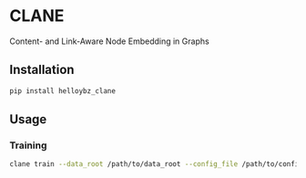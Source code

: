 # CLANE
Content- and Link-Aware Node Embedding in Graphs

## Installation
```bash
pip install helloybz_clane
```
## Usage

### Training
```bash
clane train --data_root /path/to/data_root --config_file /path/to/config.yml
```

